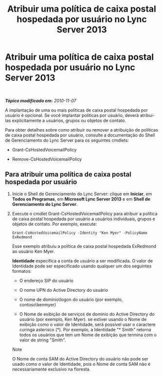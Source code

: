 ﻿---
title: Atribuir uma política de caixa postal hospedada por usuário no Lync Server 2013
TOCTitle: Atribuir uma política de caixa postal hospedada por usuário no Lync Server 2013
ms:assetid: d44c71a0-4407-4ab4-b7e0-d671dde3425f
ms:mtpsurl: https://technet.microsoft.com/pt-br/library/Gg398919(v=OCS.15)
ms:contentKeyID: 49308227
ms.date: 05/19/2016
mtps_version: v=OCS.15
ms.translationtype: HT
---

# Atribuir uma política de caixa postal hospedada por usuário no Lync Server 2013

 

_**Tópico modificado em:** 2010-11-07_

A implantação de uma ou mais políticas de caixa postal hospedada por usuário é opcional. Se você implantar políticas por usuário, deverá atribui-las explicitamente a usuários, grupos ou objetos de contato.

Para obter detalhes sobre como atribuir ou remover a atribuição de políticas de caixa postal hospedada por usuário, consulte a documentação do Shell de Gerenciamento do Lync Server para os seguintes cmdlets:

  - Grant-CsHostedVoicemailPolicy

  - Remove-CsHostedVoicemailPolicy

## Para atribuir uma política de caixa postal hospedada por usuário

1.  Inicie o Shell de Gerenciamento do Lync Server: clique em **Iniciar**, em **Todos os Programas**, em **Microsoft Lync Server 2013** e em **Shell de Gerenciamento do Lync Server**.

2.  Execute o cmdlet Grant-CsHostedVoicemailPolicy para atribuir a política de caixa postal hospedada por usuário a usuários individuais, grupos e objetos de contato. Por exemplo, execute:
    
        Grant-CsHostedVoicemailPolicy -Identity "Ken Myer" -PolicyName ExRedmond
    
    Esse exemplo atribuiu a política de caixa postal hospedada ExRedmond ao usuário Ken Myer.
    
    **Identidade** especifica a conta de usuário a ser modificada. O valor de Identidade pode ser especificado usando qualquer um dos seguintes formatos:
    
      - O endereço SIP do usuário
    
      - O nome UPN do Active Directory do usuário
    
      - O nome de domínio\\logon do usuário (por exemplo, contoso\\kenmyer)
    
      - O Nome de exibição de serviços de domínio do Active Directory do usuário (por exemplo, Ken Myer). se estiver usando o Nome de exibição como o valor de Identidade, será possível usar o caractere curinga asterisco (\*). Por exemplo, a Identidade "\* Smith" retorna todos os usuários que tem um Nome de exibição que termina com o valor de string "Smith".
    
    > [!NOTE]  
    > O Nome de conta SAM do Active Directory do usuário não pode ser usado como o valor de Identidade, pois o Nome de conta SAM não é necessariamente exclusivo na floresta.
